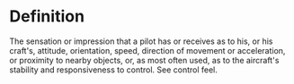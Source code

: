 # Definition

The sensation or impression that a pilot has or receives as to his, or
his craft's, attitude, orientation, speed, direction of movement or
acceleration, or proximity to nearby objects, or, as most often used, as
to the aircraft's stability and responsiveness to control. See control
feel.
